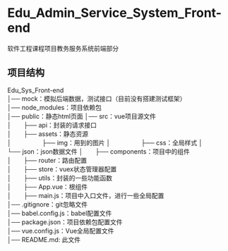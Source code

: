 # Edu_Admin_Service_System_Front-end
软件工程课程项目教务服务系统前端部分

## 项目结构

Edu_Sys_Front-end  
│── mock：模拟后端数据，测试接口（目前没有搭建测试框架）  
│── node_modules：项目依赖包  
│── public：静态html页面 
│── src：vue项目源文件  
│　　├── api：封装的请求接口  
│　　├── assets：静态资源  
│　　　　　├── img：用到的图片 
│　　　　　├── css：全局样式
│　　　　　└── json：json数据文件
│　　├── components：项目中的组件  
│　　├── router：路由配置  
│　　├── store：vuex状态管理器配置  
│　　├── utils：封装的一些功能函数  
│　　├── App.vue：根组件   
│　　├── main.js：项目中入口文件，进行一些全局配置  
│── .gitignore：git忽略文件  
│── babel.config.js：babel配置文件  
│── package.json：项目依赖包配置文件  
│── vue.config.js：Vue全局配置文件  
│── README.md: 此文件  
